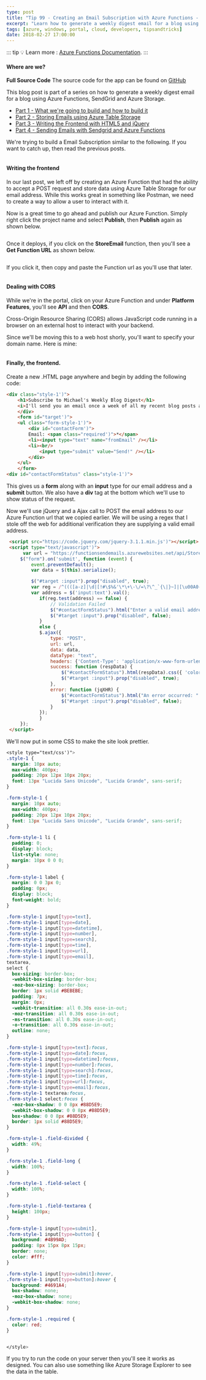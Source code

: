 ```yaml
---
type: post
title: "Tip 99 - Creating an Email Subscription with Azure Functions - Writing the Frontend"
excerpt: "Learn how to generate a weekly digest email for a blog using Azure Functions, SendGrid and Azure Storage"
tags: [azure, windows, portal, cloud, developers, tipsandtricks]
date: 2018-02-27 17:00:00
---
```


::: tip
:bulb: Learn more : [Azure Functions Documentation](https://docs.microsoft.com/azure/azure-functions/?WT.mc_id=docs-azuredevtips-micrum).
:::

#### Where are we?

**Full Source Code** The source code for the app can be found on [GitHub](https://github.com/mbcrump/EmailSubscription?WT.mc_id=github-azuredevtips-micrum)


This blog post is part of a series on how to generate a weekly digest email for a blog using Azure Functions, SendGrid and Azure Storage. 

* [Part 1 - What we're going to build and how to build it](https://microsoft.github.io/AzureTipsAndTricks/blog/tip97.html)
* [Part 2 - Storing Emails using Azure Table Storage](https://microsoft.github.io/AzureTipsAndTricks/blog/tip98.html)
* [Part 3 - Writing the Frontend with HTML5 and jQuery](https://microsoft.github.io/AzureTipsAndTricks/blog/tip99.html)
* [Part 4 - Sending Emails with Sendgrid and Azure Functions](https://microsoft.github.io/AzureTipsAndTricks/blog/tip100.html)

We're trying to build a Email Subscription similar to the following. If you want to catch up, then read the previous posts. 

<img :src="$withBase('/files/emailsub1.png')">

#### Writing the frontend

In our last post, we left off by creating an Azure Function that had the ability to accept a POST request and store data using Azure Table Storage for our email address. While this works great in something like Postman, we need to create a way to allow a user to interact with it.

Now is a great time to go ahead and publish our Azure Function. Simply right click the project name and select **Publish**, then **Publish** again as shown below. 

<img :src="$withBase('/files/emailsub8.png')">

Once it deploys, if you click on the **StoreEmail** function, then you'll see a **Get Function URL** as shown below. 

<img :src="$withBase('/files/emailsub9.png')">

If you click it, then copy and paste the Function url as you'll use that later. 

<img :src="$withBase('/files/emailsub10.png')">

#### Dealing with CORS

While we're in the portal, click on your Azure Function and under **Platform Features**, you'll see **API** and then **CORS**. 

Cross-Origin Resource Sharing (CORS) allows JavaScript code running in a browser on an external host to interact with your backend. 
 

Since we'll be moving this to a web host shorly, you'll want to specify your domain name. Here is mine:

<img :src="$withBase('/files/emailsub11.png')">

#### Finally, the frontend. 

Create a new .HTML page anywhere and begin by adding the following code:

```html
<div class="style-1')">
    <h1>Subscribe to Michael's Weekly Blog Digest</h1>
    <i>I'll send you an email once a week of all my recent blog posts and notable Azure news.</i>
    </div>
    <form id="target')">
    <ul class="form-style-1')">
        <div id="contactForm')">
        Email: <span class="required')">*</span>
        <li><input type="text" name="fromEmail" /></li>
        <li><br/>
            <input type="submit" value="Send!" /></li>
        </div>
    </ul>
    </form>
<div id="contactFormStatus" class="style-1')">
```

This gives us a **form** along with an **input** type for our email address and a **submit** button. We also have a **div** tag at the bottom which we'll use to show status of the request. 

Now we'll use jQuery and a Ajax call to POST the email address to our Azure Function url that we copied earlier. We will be using a regex that I stole off the web for additional verification they are supplying a valid email address. 

```html
 <script src="https://code.jquery.com/jquery-3.1.1.min.js')"></script>
 <script type="text/javascript')">
      var url = "https://functionsendemails.azurewebsites.net/api/StoreEmail?code=hKngrr6sq35GJ8cb6al4K6oP0cRphKNDMXpLrCtoNCJzM0ZDwJNkJQ==";
     $("form").on('submit', function (event) {
         event.preventDefault();
         var data = $(this).serialize();

         $("#target :input").prop("disabled", true);
         var reg = /^((([a-z]|\d|[!#\$%&'\*\+\-\/=\?\^_`{\|}~]|[\u00A0-\uD7FF\uF900-\uFDCF\uFDF0-\uFFEF])+(\.([a-z]|\d|[!#\$%&'\*\+\-\/=\?\^_`{\|}~]|[\u00A0-\uD7FF\uF900-\uFDCF\uFDF0-\uFFEF])+)*)|((\x22)((((\x20|\x09)*(\x0d\x0a))?(\x20|\x09)+)?(([\x01-\x08\x0b\x0c\x0e-\x1f\x7f]|\x21|[\x23-\x5b]|[\x5d-\x7e]|[\u00A0-\uD7FF\uF900-\uFDCF\uFDF0-\uFFEF])|(\\([\x01-\x09\x0b\x0c\x0d-\x7f]|[\u00A0-\uD7FF\uF900-\uFDCF\uFDF0-\uFFEF]))))*(((\x20|\x09)*(\x0d\x0a))?(\x20|\x09)+)?(\x22)))@((([a-z]|\d|[\u00A0-\uD7FF\uF900-\uFDCF\uFDF0-\uFFEF])|(([a-z]|\d|[\u00A0-\uD7FF\uF900-\uFDCF\uFDF0-\uFFEF])([a-z]|\d|-|\.|_|~|[\u00A0-\uD7FF\uF900-\uFDCF\uFDF0-\uFFEF])*([a-z]|\d|[\u00A0-\uD7FF\uF900-\uFDCF\uFDF0-\uFFEF])))\.)+(([a-z]|[\u00A0-\uD7FF\uF900-\uFDCF\uFDF0-\uFFEF])|(([a-z]|[\u00A0-\uD7FF\uF900-\uFDCF\uFDF0-\uFFEF])([a-z]|\d|-|\.|_|~|[\u00A0-\uD7FF\uF900-\uFDCF\uFDF0-\uFFEF])*([a-z]|[\u00A0-\uD7FF\uF900-\uFDCF\uFDF0-\uFFEF])))\.?$/i
         var address = $('input:text').val();
            if(reg.test(address) == false) {
                // Validation Failed
                $("#contactFormStatus").html("Enter a valid email address").css({ 'color': 'red', 'font-size': '110%' });;
                $("#target :input").prop("disabled", false);
            }
            else {
            $.ajax({
                type: "POST",
                url: url,
                data: data,
                dataType: "text",
                headers: {'Content-Type': 'application/x-www-form-urlencoded'},
                success: function (respData) {
                    $("#contactFormStatus").html(respData).css({ 'color': 'green', 'font-size': '100%' });;
                    $("#target :input").prop("disabled", true);
                },
                error: function (jqXHR) {
                    $("#contactFormStatus").html("An error occurred: " + jqXHR.responseText).css({ 'color': 'red', 'font-size': '110%' });;
                    $("#target :input").prop("disabled", false);
                }
            });
            }
     });
 </script>
```

We'll now put in some CSS to make the site look prettier. 

```css
<style type="text/css')">
.style-1 {
  margin: 10px auto;
  max-width: 400px;
  padding: 20px 12px 10px 20px;
  font: 13px "Lucida Sans Unicode", "Lucida Grande", sans-serif;
}

.form-style-1 {
  margin: 10px auto;
  max-width: 400px;
  padding: 20px 12px 10px 20px;
  font: 13px "Lucida Sans Unicode", "Lucida Grande", sans-serif;
}

.form-style-1 li {
  padding: 0;
  display: block;
  list-style: none;
  margin: 10px 0 0 0;
}

.form-style-1 label {
  margin: 0 0 3px 0;
  padding: 0px;
  display: block;
  font-weight: bold;
}

.form-style-1 input[type=text],
.form-style-1 input[type=date],
.form-style-1 input[type=datetime],
.form-style-1 input[type=number],
.form-style-1 input[type=search],
.form-style-1 input[type=time],
.form-style-1 input[type=url],
.form-style-1 input[type=email],
textarea,
select {
  box-sizing: border-box;
  -webkit-box-sizing: border-box;
  -moz-box-sizing: border-box;
  border: 1px solid #BEBEBE;
  padding: 7px;
  margin: 0px;
  -webkit-transition: all 0.30s ease-in-out;
  -moz-transition: all 0.30s ease-in-out;
  -ms-transition: all 0.30s ease-in-out;
  -o-transition: all 0.30s ease-in-out;
  outline: none;
}

.form-style-1 input[type=text]:focus,
.form-style-1 input[type=date]:focus,
.form-style-1 input[type=datetime]:focus,
.form-style-1 input[type=number]:focus,
.form-style-1 input[type=search]:focus,
.form-style-1 input[type=time]:focus,
.form-style-1 input[type=url]:focus,
.form-style-1 input[type=email]:focus,
.form-style-1 textarea:focus,
.form-style-1 select:focus {
  -moz-box-shadow: 0 0 8px #88D5E9;
  -webkit-box-shadow: 0 0 8px #88D5E9;
  box-shadow: 0 0 8px #88D5E9;
  border: 1px solid #88D5E9;
}

.form-style-1 .field-divided {
  width: 49%;
}

.form-style-1 .field-long {
  width: 100%;
}

.form-style-1 .field-select {
  width: 100%;
}

.form-style-1 .field-textarea {
  height: 100px;
}

.form-style-1 input[type=submit],
.form-style-1 input[type=button] {
  background: #4B99AD;
  padding: 8px 15px 8px 15px;
  border: none;
  color: #fff;
}

.form-style-1 input[type=submit]:hover,
.form-style-1 input[type=button]:hover {
  background: #4691A4;
  box-shadow: none;
  -moz-box-shadow: none;
  -webkit-box-shadow: none;
}

.form-style-1 .required {
  color: red;
}


</style>
```

If you try to run the code on your server then you'll see it works as designed. You can also use something like Azure Storage Explorer to see the data in the table. 

<img :src="$withBase('/files/emailsub-newdemo.gif')">

